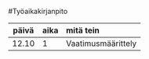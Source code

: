 #Työaikakirjanpito

| päivä | aika | mitä tein  |
| :----:|:-----|:------| 
| 12.10 |   1  |Vaatimusmäärittely|
